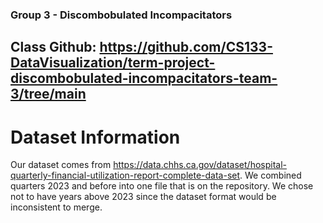 ### Group 3 - Discombobulated Incompacitators
## Class Github: https://github.com/CS133-DataVisualization/term-project-discombobulated-incompacitators-team-3/tree/main

# Dataset Information
Our dataset comes from https://data.chhs.ca.gov/dataset/hospital-quarterly-financial-utilization-report-complete-data-set.
We combined quarters 2023 and before into one file that is on the repository. We chose not to have years above 2023 since the dataset format would be inconsistent to merge.
